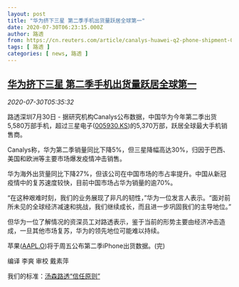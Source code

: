 ```yaml
---
layout: post
title: "华为挤下三星 第二季手机出货量跃居全球第一"
date: 2020-07-30T06:23:15.000Z
author: 路透
from: https://cn.reuters.com/article/canalys-huawei-q2-phone-shipment-0730-idCNKCS24V0LX
tags: [ 路透 ]
categories: [ news, 路透 ]
---
```

<!--1596090195000-->
[华为挤下三星 第二季手机出货量跃居全球第一](https://cn.reuters.com/article/canalys-huawei-q2-phone-shipment-0730-idCNKCS24V0LX)
------

<div>
<div><i>2020-07-30T05:35:32</i></div><div class="StandardArticleBody_body"><p>路透深圳7月30日 - 据研究机构Canalys公布数据，中国华为今年第二季出货5,580万部手机，超过三星电子(<span id="symbol_005930.KS_0"><a href="//www.reuters.com/companies/005930.KS">005930.KS</a></span>)的5,370万部，跃居全球最大手机销售商。 </p><p>Canalys称，华为第二季销量同比下降5%，但三星降幅高达30%，归因于巴西、美国和欧洲等主要市场爆发疫情冲击销售。 </p><p>华为海外出货量同比下降27%，但该公司在中国市场的市占率提升。中国从新冠疫情中的复苏速度较快，目前中国市场占华为销量的逾70%。 </p><p>“在这种艰难时刻，我们的业务展现了非凡的韧性，”华为一位发言人表示。“面对前所未见的全球经济减速和挑战，我们继续成长，而且进一步巩固我们的主导地位。” </p><p>但华为一位了解情况的资深员工对路透表示，鉴于当前的形势主要由经济冲击造成，一旦其他市场复苏，华为的领先地位可能难以持续。 </p><p>苹果(<span id="symbol_AAPL.O_1"><a href="//www.reuters.com/companies/AAPL.O">AAPL.O</a></span>)将于周五公布第二季iPhone出货数据。(完)  </p><div class="Attribution_container"><div class="Attribution_attribution"><p class="Attribution_content">编译 李爽  审校 戴素萍 </p></div></div><div class="StandardArticleBody_trustBadgeContainer"><span class="StandardArticleBody_trustBadgeTitle">我们的标准：</span><span class="trustBadgeUrl"><a href="https://www.thomsonreuters.cn/content/dam/openweb/documents/pdf/china/brochures/about-us-1.pdf">汤森路透“信任原则”</a></span></div></div>
</div>
